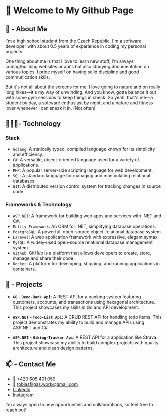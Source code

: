 # 👋 Welcome to My Github Page

## 👀 - About Me

I'm a high school student from the Czech Republic. I'm a software developer with about 0.5 years of experience in coding my personal projects.

One thing about me is that I love to learn new stuff, I'm always coding/building websites or api's but also studying documentation on various topics. I pride myself on having solid discipline and good communication skills.

But it's not all about the screens for me. I love going to nature and on really long hikes—it's my way of unwinding. And you know, gotta balance it out with some gym sessions to keep things in check. So yeah, that's me—a student by day, a software enthusiast by night, and a nature and fitness lover whenever I can sneak it in. (Not often)

## 👨🏽‍💻- Technology

### **Stack**

- `Golang`: A statically typed, compiled language known for its simplicity and efficiency.
- `C#`: A versatile, object-oriented language used for a variety of applications.
- `PHP`: A popular server-side scripting language for web development.
- `SQL`: A standard language for managing and manipulating relational databases.
- `GIT`: A distributed version control system for tracking changes in source code.

### **Frameworks & Technology**

- `ASP.NET`: A framework for building web apps and services with .NET and C#.
- `Entity Framework`: An ORM for .NET, simplifying database operations.
- `PostgreSQL`: A powerful, open-source object-relational database system.
- `Laravel`: A web application framework with expressive, elegant syntax.
- `MySQL`: A widely-used open-source relational database management system.
- `Github`: GitHub is a platform that allows developers to create, store, manage and share their code.
- `Docker`: A platform for developing, shipping, and running applications in containers.

## 📐 - Projects

- **`GO` - `Demo-Bank Api`**: A REST API for a banking system featuring customers, accounts, and transactions using hexagonal architecture. This project showcases my skills in Go and API development.
- **`ASP.NET` - `Todo-List Api`**: A CRUD REST API for handling todo items. This project demonstrates my ability to build and manage APIs using ASP.NET and C#.

- **`ASP.NET` - `Hiking-Tracker Api`**: A REST API for a application like Strava. This project showcase my ability to build complex projects with quality architecture and clean design patterns.

## 📫 - Contact Me

- 📱 +420 605 401 050
- 📧 [tobiasfilgas.work@gmail.com](mailto:tobiasfilgas.work@gmail.com)
- [LinkedIn](https://www.linkedin.com/in/tobiasfilgas/)
- [Instagram](https://www.instagram.com/deadtobi999/)

I'm always open to new opportunities and collaborations, so feel free to reach out!
